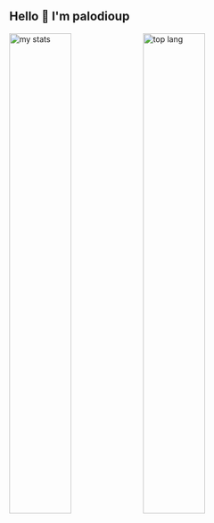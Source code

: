 ## Hello 👋 I'm palodioup

<img alt="my stats" align= "left" width="47%" src="https://github-readme-stats.vercel.app/api?username=bronze"/>

<img alt="top lang" align= "left" width="47%" src="https://github-readme-stats.vercel.app/api/top-langs/?username=bronze&layout=compact"/>
